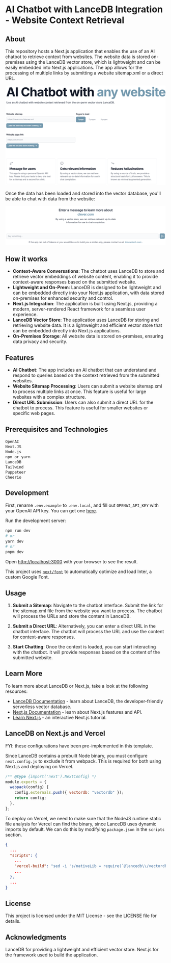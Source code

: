 # AI Chatbot with LanceDB Integration - Website Context Retrieval

## About

This repository hosts a Next.js application that enables the use of an AI chatbot to retrieve context from websites. The website data is stored on-premises using the LanceDB vector store, which is lightweight and can be easily embedded into Next.js applications. The app allows for the processing of multiple links by submitting a website sitemap.xml or a direct URL.

![website landing page](front_page.png)

Once the data has been loaded and stored into the vector database, you'll be able to chat with data from the website:

![alt text](chat_page.png)

## How it works

- **Context-Aware Conversations**: The chatbot uses LanceDB to store and retrieve vector embeddings of website content, enabling it to provide context-aware responses based on the submitted website.
- **Lightweight and On-Prem**: LanceDB is designed to be lightweight and can be embedded directly into your Next.js application, with data stored on-premises for enhanced security and control.
- **Next.js Integration**: The application is built using Next.js, providing a modern, server-rendered React framework for a seamless user experience.
- **LanceDB Vector Store**: The application uses LanceDB for storing and retrieving website data. It is a lightweight and efficient vector store that can be embedded directly into Next.js applications.
- **On-Premises Storage**: All website data is stored on-premises, ensuring data privacy and security.

## Features

- **AI Chatbot**: The app includes an AI chatbot that can understand and respond to queries based on the context retrieved from the submitted websites.
- **Website Sitemap Processing**: Users can submit a website sitemap.xml to process multiple links at once. This feature is useful for large websites with a complex structure.
- **Direct URL Submission**: Users can also submit a direct URL for the chatbot to process. This feature is useful for smaller websites or specific web pages.

## Prerequisites and Technologies

```
OpenAI
Next.JS
Node.js
npm or yarn
LanceDB
Tailwind
Puppeteer
Cheerio
```

## Development

First, rename `.env.example` to `.env.local`, and fill out `OPENAI_API_KEY` with your OpenAI API key. You can get one [here](https://openai.com/blog/openai-api).

Run the development server:

```bash
npm run dev
# or
yarn dev
# or
pnpm dev
```

Open [http://localhost:3000](http://localhost:3000) with your browser to see the result.

This project uses [`next/font`](https://nextjs.org/docs/basic-features/font-optimization) to automatically optimize and load Inter, a custom Google Font.

## Usage

1. **Submit a Sitemap**: Navigate to the chatbot interface.
   Submit the link for the sitemap.xml file from the website you want to process. The chatbot will process the URLs and store the content in LanceDB.

2. **Submit a Direct URL**:
   Alternatively, you can enter a direct URL in the chatbot interface.
   The chatbot will process the URL and use the content for context-aware responses.
3. **Start Chatting**:
   Once the context is loaded, you can start interacting with the chatbot. It will provide responses based on the content of the submitted website.

## Learn More

To learn more about LanceDB or Next.js, take a look at the following resources:

- [LanceDB Documentation](https://lancedb.github.io/lancedb/) - learn about LanceDB, the developer-friendly serverless vector database.
- [Next.js Documentation](https://nextjs.org/docs) - learn about Next.js features and API.
- [Learn Next.js](https://nextjs.org/learn) - an interactive Next.js tutorial.

## LanceDB on Next.js and Vercel

FYI: these configurations have been pre-implemented in this template.

Since LanceDB contains a prebuilt Node binary, you must configure `next.config.js` to exclude it from webpack. This is required for both using Next.js and deploying on Vercel.

```js
/** @type {import('next').NextConfig} */
module.exports = {
  webpack(config) {
    config.externals.push({ vectordb: "vectordb" });
    return config;
  },
};
```

To deploy on Vercel, we need to make sure that the NodeJS runtime static file analysis for Vercel can find the binary, since LanceDB uses dynamic imports by default. We can do this by modifying `package.json` in the `scripts` section.

```json
{
  ...
  "scripts": {
    ...
    "vercel-build": "sed -i 's/nativeLib = require(`@lancedb\\/vectordb-\\${currentTarget()}`);/nativeLib = require(`@lancedb\\/vectordb-linux-x64-gnu`);/' node_modules/vectordb/native.js && next build",
    ...
  },
  ...
}
```

## License

This project is licensed under the MIT License - see the LICENSE file for details.

## Acknowledgments

LanceDB for providing a lightweight and efficient vector store.
Next.js for the framework used to build the application.
